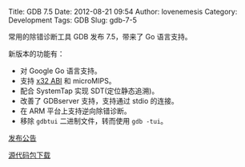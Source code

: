 Title: GDB 7.5
Date: 2012-08-21 09:54
Author: lovenemesis
Category: Development
Tags: GDB
Slug: gdb-7-5

常用的除错诊断工具 GDB 发布 7.5，带来了 Go 语言支持。

新版本的功能有：

-   对 Google Go 语言支持。
-   支持 [x32 ABI](http://linuxtoy.org/archives/linux-kernel-3-4.html)
    和 microMIPS。
-   配合 SystemTap 实现 SDT(定位静态追溯)。
-   改善了 GDBserver 支持，支持通过 stdio 的连接。
-   在 ARM 平台上支持逆向除错诊断。
-   移除 `gdbtui` 二进制文件，转而使用 `gdb -tui`。

[发布公告](http://www.gnu.org/software/gdb/download/ANNOUNCEMENT)

[源代码包下载](http://www.gnu.org/software/gdb/download/)
